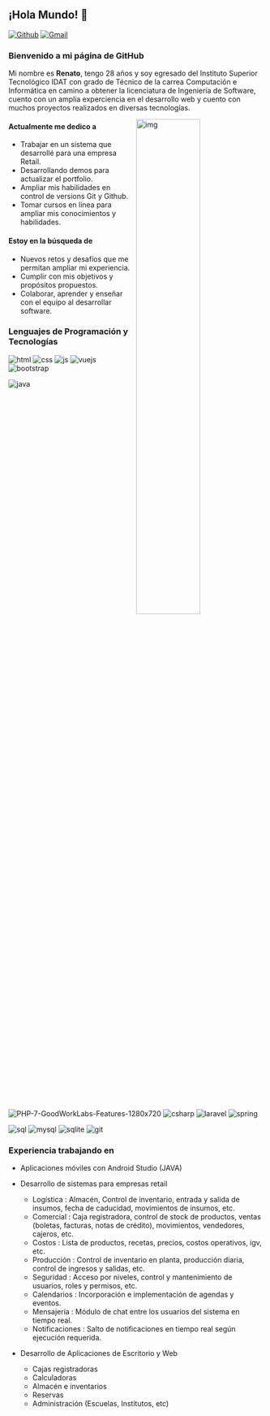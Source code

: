 ## ¡Hola Mundo! 👋

[![Github](https://img.shields.io/badge/-Github-000?style=flat&logo=Github&logoColor=white)](https://github.com/renatodev27)
[![Gmail](https://img.shields.io/badge/-Gmail-c14438?style=flat&logo=Gmail&logoColor=white)](mailto:renatoramos.devops@gmail.com)

### Bienvenido a mi página de GitHub
Mi nombre es **Renato**, tengo 28 años y soy egresado del Instituto Superior Tecnológico IDAT con grado de Técnico de la carrea Computación e Informática en camino a obtener la licenciatura de Ingeniería de Software, cuento con un amplia experciencia en el desarrollo web y cuento con muchos proyectos realizados en diversas tecnologías.

<img align="right" alt="img" src="https://user-images.githubusercontent.com/73003319/134302464-6fc22f3f-74e4-42f9-b952-7ef2a341510b.jpg" width="50%" height="auto" />


#### Actualmente me dedico a 
  - Trabajar en un sistema que desarrollé para una empresa Retail.
  - Desarrollando demos para actualizar el portfolio.
  - Ampliar mis habilidades en control de versions Git y Github.
  - Tomar cursos en línea para ampliar mis conocimientos y habilidades.

#### Estoy en la búsqueda de 
  - Nuevos retos y desafíos que me permitan ampliar mi experiencia.
  - Cumplir con mis objetivos y propósitos propuestos.
  - Colaborar, aprender y enseñar con el equipo al desarrollar software.

### Lenguajes de Programación y Tecnologías
![html](https://user-images.githubusercontent.com/73003319/134300117-6b8d7243-da93-443f-b782-df7e6457fcc0.png)
![css](https://user-images.githubusercontent.com/73003319/134300127-d5ed1b0a-bf9f-4a8a-bd96-22a50ab279ad.png)
![js](https://user-images.githubusercontent.com/73003319/134300132-9fc67f35-4df2-4e75-8b6b-61a4dc0e3fcd.png)
![vuejs](https://user-images.githubusercontent.com/73003319/134300614-39e66e64-34c5-40c7-b78a-a045b348c07e.png)
![bootstrap](https://user-images.githubusercontent.com/73003319/134300754-e219d81b-28f4-43d0-8719-adb4ce986295.png)

![java](https://user-images.githubusercontent.com/73003319/134301595-d31bbc4b-dd1b-47e2-b960-73ad8edcb0af.png)
![PHP-7-GoodWorkLabs-Features-1280x720](https://user-images.githubusercontent.com/73003319/134302004-12b8a6a2-efef-4043-98c5-f791a2d24b82.png)
![csharp](https://user-images.githubusercontent.com/73003319/134302015-6758acdc-91de-47ae-aa17-b6951507b49b.png)
![laravel](https://user-images.githubusercontent.com/73003319/134302044-8bf10730-9a71-485b-b593-92064787d19c.png)
![spring](https://user-images.githubusercontent.com/73003319/134302052-937bb48f-6551-484a-b0ff-ed7e1e4712ca.png)
  
![sql](https://user-images.githubusercontent.com/73003319/134310418-c5a5607f-a3e0-450f-9805-8c458baad663.png)
![mysql](https://user-images.githubusercontent.com/73003319/134310423-26c0ff79-ae1f-4606-83bd-1a745e3f7465.png)
![sqlite](https://user-images.githubusercontent.com/73003319/134310715-56c7fb34-e6c3-4567-a115-0746de9f315a.png)
![git](https://user-images.githubusercontent.com/73003319/134310599-0ba598a0-f7e3-4440-a149-7d60ae9f55f9.png)

### Experiencia trabajando en
- Aplicaciones móviles con Android Studio (JAVA)

- Desarrollo de sistemas para empresas retail 
    - Logística : Almacén, Control de inventario, entrada y salida de insumos, fecha de caducidad, movimientos de insumos, etc.
    - Comercial : Caja registradora, control de stock de productos, ventas (boletas, facturas, notas de crédito), movimientos, vendedores, cajeros, etc.
    - Costos : Lista de productos, recetas, precios, costos operativos, igv, etc.
    - Producción : Control de inventario en planta, producción diaria, control de ingresos y salidas, etc.
    - Seguridad : Acceso por niveles, control y mantenimiento de usuarios, roles y permisos, etc.
    - Calendarios : Incorporación e implementación de agendas y eventos.
    - Mensajería : Módulo de chat entre los usuarios del sistema en tiempo real.
    - Notificaciones : Salto de notificaciones en tiempo real según ejecución requerida.

- Desarrollo de Aplicaciones de Escritorio y Web
    - Cajas registradoras
    - Calculadoras
    - Almacén e inventarios
    - Reservas
    - Administración (Escuelas, Institutos, etc)
